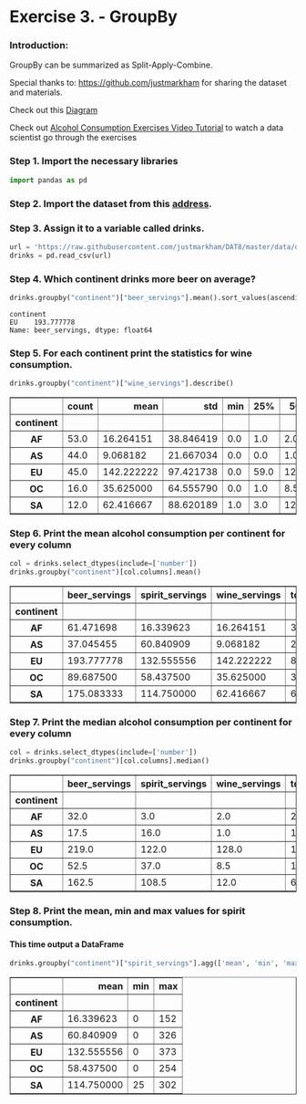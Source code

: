 # Exercise 3. - GroupBy

### Introduction:

GroupBy can be summarized as Split-Apply-Combine.

Special thanks to: https://github.com/justmarkham for sharing the dataset and materials.

Check out this [Diagram](http://i.imgur.com/yjNkiwL.png)  

Check out [Alcohol Consumption Exercises Video Tutorial](https://youtu.be/az67CMdmS6s) to watch a data scientist go through the exercises


### Step 1. Import the necessary libraries


```python
import pandas as pd
```

### Step 2. Import the dataset from this [address](https://raw.githubusercontent.com/justmarkham/DAT8/master/data/drinks.csv). 

### Step 3. Assign it to a variable called drinks.


```python
url = 'https://raw.githubusercontent.com/justmarkham/DAT8/master/data/drinks.csv'
drinks = pd.read_csv(url)
```

### Step 4. Which continent drinks more beer on average?


```python
drinks.groupby("continent")["beer_servings"].mean().sort_values(ascending=False).head(1)
```




    continent
    EU    193.777778
    Name: beer_servings, dtype: float64



### Step 5. For each continent print the statistics for wine consumption.


```python
drinks.groupby("continent")["wine_servings"].describe()
```




<div>
<style scoped>
    .dataframe tbody tr th:only-of-type {
        vertical-align: middle;
    }

    .dataframe tbody tr th {
        vertical-align: top;
    }

    .dataframe thead th {
        text-align: right;
    }
</style>
<table border="1" class="dataframe">
  <thead>
    <tr style="text-align: right;">
      <th></th>
      <th>count</th>
      <th>mean</th>
      <th>std</th>
      <th>min</th>
      <th>25%</th>
      <th>50%</th>
      <th>75%</th>
      <th>max</th>
    </tr>
    <tr>
      <th>continent</th>
      <th></th>
      <th></th>
      <th></th>
      <th></th>
      <th></th>
      <th></th>
      <th></th>
      <th></th>
    </tr>
  </thead>
  <tbody>
    <tr>
      <th>AF</th>
      <td>53.0</td>
      <td>16.264151</td>
      <td>38.846419</td>
      <td>0.0</td>
      <td>1.0</td>
      <td>2.0</td>
      <td>13.00</td>
      <td>233.0</td>
    </tr>
    <tr>
      <th>AS</th>
      <td>44.0</td>
      <td>9.068182</td>
      <td>21.667034</td>
      <td>0.0</td>
      <td>0.0</td>
      <td>1.0</td>
      <td>8.00</td>
      <td>123.0</td>
    </tr>
    <tr>
      <th>EU</th>
      <td>45.0</td>
      <td>142.222222</td>
      <td>97.421738</td>
      <td>0.0</td>
      <td>59.0</td>
      <td>128.0</td>
      <td>195.00</td>
      <td>370.0</td>
    </tr>
    <tr>
      <th>OC</th>
      <td>16.0</td>
      <td>35.625000</td>
      <td>64.555790</td>
      <td>0.0</td>
      <td>1.0</td>
      <td>8.5</td>
      <td>23.25</td>
      <td>212.0</td>
    </tr>
    <tr>
      <th>SA</th>
      <td>12.0</td>
      <td>62.416667</td>
      <td>88.620189</td>
      <td>1.0</td>
      <td>3.0</td>
      <td>12.0</td>
      <td>98.50</td>
      <td>221.0</td>
    </tr>
  </tbody>
</table>
</div>



### Step 6. Print the mean alcohol consumption per continent for every column


```python
col = drinks.select_dtypes(include=['number'])
drinks.groupby("continent")[col.columns].mean()
```




<div>
<style scoped>
    .dataframe tbody tr th:only-of-type {
        vertical-align: middle;
    }

    .dataframe tbody tr th {
        vertical-align: top;
    }

    .dataframe thead th {
        text-align: right;
    }
</style>
<table border="1" class="dataframe">
  <thead>
    <tr style="text-align: right;">
      <th></th>
      <th>beer_servings</th>
      <th>spirit_servings</th>
      <th>wine_servings</th>
      <th>total_litres_of_pure_alcohol</th>
    </tr>
    <tr>
      <th>continent</th>
      <th></th>
      <th></th>
      <th></th>
      <th></th>
    </tr>
  </thead>
  <tbody>
    <tr>
      <th>AF</th>
      <td>61.471698</td>
      <td>16.339623</td>
      <td>16.264151</td>
      <td>3.007547</td>
    </tr>
    <tr>
      <th>AS</th>
      <td>37.045455</td>
      <td>60.840909</td>
      <td>9.068182</td>
      <td>2.170455</td>
    </tr>
    <tr>
      <th>EU</th>
      <td>193.777778</td>
      <td>132.555556</td>
      <td>142.222222</td>
      <td>8.617778</td>
    </tr>
    <tr>
      <th>OC</th>
      <td>89.687500</td>
      <td>58.437500</td>
      <td>35.625000</td>
      <td>3.381250</td>
    </tr>
    <tr>
      <th>SA</th>
      <td>175.083333</td>
      <td>114.750000</td>
      <td>62.416667</td>
      <td>6.308333</td>
    </tr>
  </tbody>
</table>
</div>



### Step 7. Print the median alcohol consumption per continent for every column


```python
col = drinks.select_dtypes(include=['number'])
drinks.groupby("continent")[col.columns].median()
```




<div>
<style scoped>
    .dataframe tbody tr th:only-of-type {
        vertical-align: middle;
    }

    .dataframe tbody tr th {
        vertical-align: top;
    }

    .dataframe thead th {
        text-align: right;
    }
</style>
<table border="1" class="dataframe">
  <thead>
    <tr style="text-align: right;">
      <th></th>
      <th>beer_servings</th>
      <th>spirit_servings</th>
      <th>wine_servings</th>
      <th>total_litres_of_pure_alcohol</th>
    </tr>
    <tr>
      <th>continent</th>
      <th></th>
      <th></th>
      <th></th>
      <th></th>
    </tr>
  </thead>
  <tbody>
    <tr>
      <th>AF</th>
      <td>32.0</td>
      <td>3.0</td>
      <td>2.0</td>
      <td>2.30</td>
    </tr>
    <tr>
      <th>AS</th>
      <td>17.5</td>
      <td>16.0</td>
      <td>1.0</td>
      <td>1.20</td>
    </tr>
    <tr>
      <th>EU</th>
      <td>219.0</td>
      <td>122.0</td>
      <td>128.0</td>
      <td>10.00</td>
    </tr>
    <tr>
      <th>OC</th>
      <td>52.5</td>
      <td>37.0</td>
      <td>8.5</td>
      <td>1.75</td>
    </tr>
    <tr>
      <th>SA</th>
      <td>162.5</td>
      <td>108.5</td>
      <td>12.0</td>
      <td>6.85</td>
    </tr>
  </tbody>
</table>
</div>



### Step 8. Print the mean, min and max values for spirit consumption.
#### This time output a DataFrame


```python
drinks.groupby("continent")["spirit_servings"].agg(['mean', 'min', 'max'])
```




<div>
<style scoped>
    .dataframe tbody tr th:only-of-type {
        vertical-align: middle;
    }

    .dataframe tbody tr th {
        vertical-align: top;
    }

    .dataframe thead th {
        text-align: right;
    }
</style>
<table border="1" class="dataframe">
  <thead>
    <tr style="text-align: right;">
      <th></th>
      <th>mean</th>
      <th>min</th>
      <th>max</th>
    </tr>
    <tr>
      <th>continent</th>
      <th></th>
      <th></th>
      <th></th>
    </tr>
  </thead>
  <tbody>
    <tr>
      <th>AF</th>
      <td>16.339623</td>
      <td>0</td>
      <td>152</td>
    </tr>
    <tr>
      <th>AS</th>
      <td>60.840909</td>
      <td>0</td>
      <td>326</td>
    </tr>
    <tr>
      <th>EU</th>
      <td>132.555556</td>
      <td>0</td>
      <td>373</td>
    </tr>
    <tr>
      <th>OC</th>
      <td>58.437500</td>
      <td>0</td>
      <td>254</td>
    </tr>
    <tr>
      <th>SA</th>
      <td>114.750000</td>
      <td>25</td>
      <td>302</td>
    </tr>
  </tbody>
</table>
</div>




```python

```
